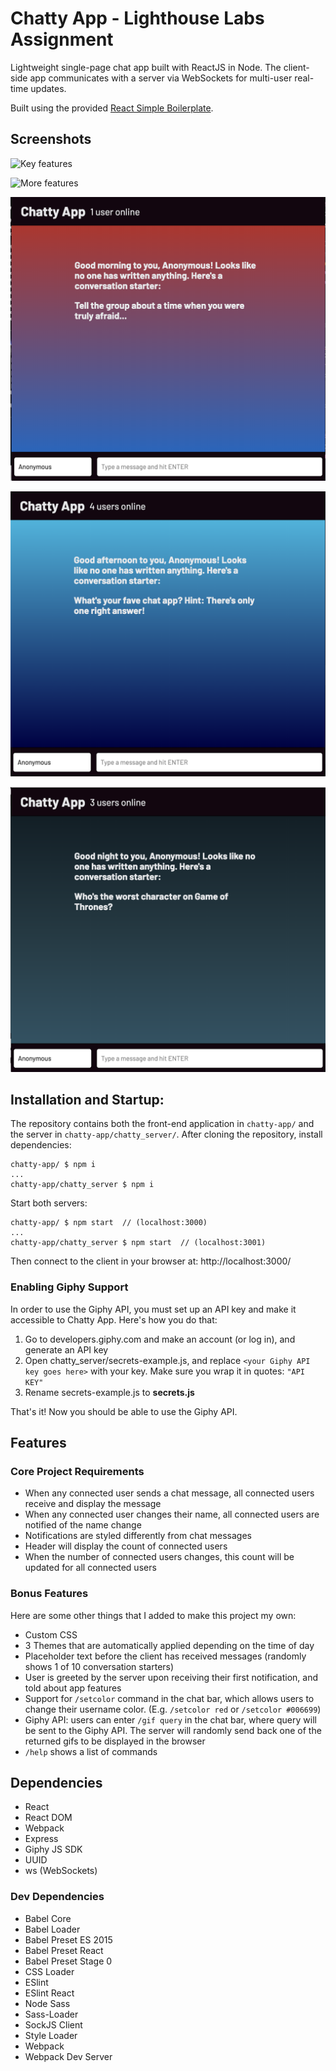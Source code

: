 # Chatty App - Lighthouse Labs Assignment

Lightweight single-page chat app built with ReactJS in Node. The client-side app communicates with a server via WebSockets for multi-user real-time updates.

Built using the provided [React Simple Boilerplate](https://github.com/lighthouse-labs/react-simple-boilerplate).

## Screenshots

![Key features](https://media.giphy.com/media/B0WtsE4WhRN1zJI3gG/giphy.gif)

![More features](https://media.giphy.com/media/9J3zn9n17NM0FQMT4j/giphy.gif)

![Morning theme](https://github.com/rachelgould/chatty-app/blob/master/screenshots/Screen%20Shot%202019-03-14%20at%207.37.21%20PM.png?raw=true)

![Afternoon theme](https://github.com/rachelgould/chatty-app/blob/master/screenshots/Screen%20Shot%202019-03-14%20at%207.38.35%20PM.png?raw=true)

![Night theme](https://github.com/rachelgould/chatty-app/blob/master/screenshots/Screen%20Shot%202019-03-14%20at%207.39.21%20PM.png?raw=true)


## Installation and Startup:

The repository contains both the front-end application in `chatty-app/` and the server in `chatty-app/chatty_server/`. After cloning the repository, install dependencies:

```
chatty-app/ $ npm i
...
chatty-app/chatty_server $ npm i
```

Start both servers:

```
chatty-app/ $ npm start  // (localhost:3000)
...
chatty-app/chatty_server $ npm start  // (localhost:3001)
```

Then connect to the client in your browser at: http://localhost:3000/

### Enabling Giphy Support

In order to use the Giphy API, you must set up an API key and make it accessible to Chatty App. Here's how you do that:

1. Go to developers.giphy.com and make an account (or log in), and generate an API key
2. Open chatty_server/secrets-example.js, and replace `<your Giphy API key goes here>` with your key. Make sure you wrap it in quotes: `"API KEY"`
3. Rename secrets-example.js to **secrets.js**

That's it! Now you should be able to use the Giphy API.

## Features

### Core Project Requirements

* When any connected user sends a chat message, all connected users receive and display the message
* When any connected user changes their name, all connected users are notified of the name change
* Notifications are styled differently from chat messages
* Header will display the count of connected users
* When the number of connected users changes, this count will be updated for all connected users

### Bonus Features

Here are some other things that I added to make this project my own:

* Custom CSS
* 3 Themes that are automatically applied depending on the time of day
* Placeholder text before the client has received messages (randomly shows 1 of 10 conversation starters)
* User is greeted by the server upon receiving their first notification, and told about app features
* Support for `/setcolor` command in the chat bar, which allows users to change their username color. (E.g. `/setcolor red` or `/setcolor #006699`)
* Giphy API: users can enter `/gif query` in the chat bar, where query will be sent to the Giphy API. The server will randomly send back one of the returned gifs to be displayed in the browser
* `/help` shows a list of commands

## Dependencies

* React
* React DOM
* Webpack
* Express
* Giphy JS SDK
* UUID
* ws (WebSockets)

### Dev Dependencies

* Babel Core
* Babel Loader
* Babel Preset ES 2015
* Babel Preset React
* Babel Preset Stage 0
* CSS Loader
* ESlint
* ESlint React
* Node Sass
* Sass-Loader
* SockJS Client
* Style Loader
* Webpack
* Webpack Dev Server